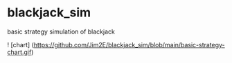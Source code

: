 # blackjack_sim
basic strategy simulation of blackjack


! [chart] 
(https://github.com/Jim2E/blackjack_sim/blob/main/basic-strategy-chart.gif)
